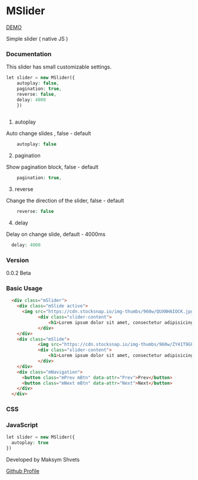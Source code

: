 # MSlider

[DEMO](https://max19901.github.io/)

Simple slider ( native JS )

### Documentation

This slider has small customizable settings.

```php
let slider = new MSlider({
    autoplay: false, 
    pagination: true, 
    reverse: false, 
    delay: 4000 
    })
 
```
1. autoplay

Auto change slides , false - default
```php
    autoplay: false
```
2. pagination

Show pagination block, false - default
```php
    pagination: true, 
```
3. reverse

Change the direction of the slider, false - default
```php
    reverse: false
```
4. delay

Delay on change slide,  default - 4000ms
```php
  delay: 4000 
```

### Version
0.0.2 Beta

### Basic Usage
```html
  <div class="mSlider">
    <div class="mSlide active">
      <img src="https://cdn.stocksnap.io/img-thumbs/960w/QUXNHAIOCK.jpg" alt="">
			<div class="slider-content">
				<h1>Lorem ipsum dolor sit amet, consectetur adipisicing elit. </h1>
			</div>
    </div>
    <div class="mSlide">
            <img src="https://cdn.stocksnap.io/img-thumbs/960w/ZY41T9GFX7.jpg">
			<div class="slider-content">
				<h1>Lorem ipsum dolor sit amet, consectetur adipisicing elit. </h1>
			</div>
    </div>
    <div class="mNavigation">
      <button class="mPrev mBtn" data-attr="Prev">Prev</button>
      <button class="mNext mBtn" data-attr="Next">Next</button>
    </div>
  </div>
```
### CSS

### JavaScript
```php
let slider = new MSlider({
  autoplay: true
})
```

Developed by Maksym Shvets

[Github Profile](http://example.com/)
